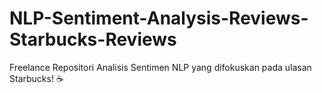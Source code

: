 # NLP-Sentiment-Analysis-Reviews-Starbucks-Reviews
Freelance Repositori Analisis Sentimen NLP yang difokuskan pada ulasan Starbucks! ☕️
